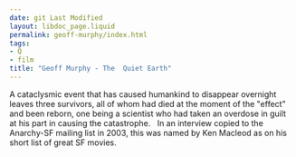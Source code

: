 ```yaml
---
date: git Last Modified
layout: libdoc_page.liquid
permalink: geoff-murphy/index.html
tags:
- Q
- film
title: "Geoff Murphy - The  Quiet Earth"
---
```


A cataclysmic event that has caused humankind to disappear overnight leaves  three survivors, all of whom had died at the moment of the "effect" and been  reborn, one being a scientist who had taken an overdose in guilt at his part in  causing the catastrophe.
  
 In an interview copied to the Anarchy-SF mailing list in  2003,  this was named by Ken Macleod as on his short list of great SF movies.
